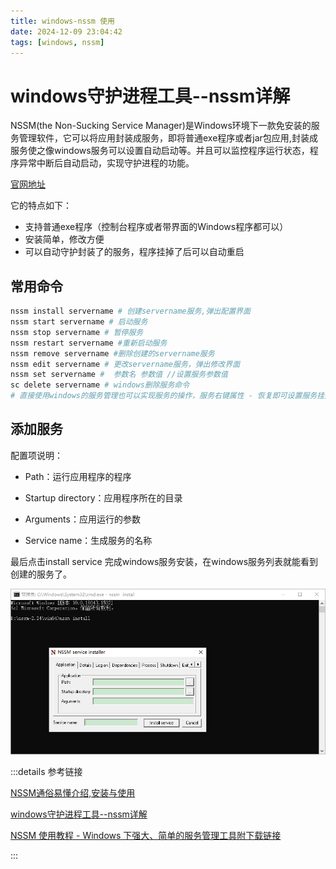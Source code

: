 ```yaml
---
title: windows-nssm 使用
date: 2024-12-09 23:04:42
tags: [windows, nssm]
---
```

# windows守护进程工具--nssm详解
NSSM(the Non-Sucking Service Manager)是Windows环境下一款免安装的服务管理软件，它可以将应用封装成服务，即将普通exe程序或者jar包应用,封装成服务使之像windows服务可以设置自动启动等。并且可以监控程序运行状态，程序异常中断后自动启动，实现守护进程的功能。


[官网地址](https://nssm.cc/)



它的特点如下：

- 支持普通exe程序（控制台程序或者带界面的Windows程序都可以）
- 安装简单，修改方便
- 可以自动守护封装了的服务，程序挂掉了后可以自动重启

## 常用命令
```bash
nssm install servername # 创建servername服务,弹出配置界面
nssm start servername # 启动服务
nssm stop servername # 暂停服务
nssm restart servername #重新启动服务
nssm remove servername #删除创建的servername服务
nssm edit servername # 更改servername服务，弹出修改界面
nssm set servername #  参数名 参数值 //设置服务参数值
sc delete servername # windows删除服务命令
# 直接使用windows的服务管理也可以实现服务的操作，服务右键属性 - 恢复即可设置服务挂掉重启等内容。
```


## 添加服务

配置项说明：
- Path：运行应用程序的程序

- Startup directory：应用程序所在的目录

- Arguments：应用运行的参数

- Service name：生成服务的名称

最后点击install service 完成windows服务安装，在windows服务列表就能看到创建的服务了。

![nssm-1.png](../asset/images/nssm-1.png)

:::details 参考链接

[NSSM通俗易懂介绍,安装与使用](https://blog.csdn.net/raojiaxing_/article/details/125291372)

[windows守护进程工具--nssm详解](https://www.cnblogs.com/fps2tao/p/16433588.html)

[NSSM 使用教程 - Windows 下强大、简单的服务管理工具附下载链接](https://www.mumudroid.com/topic_detail/0162.html)

:::